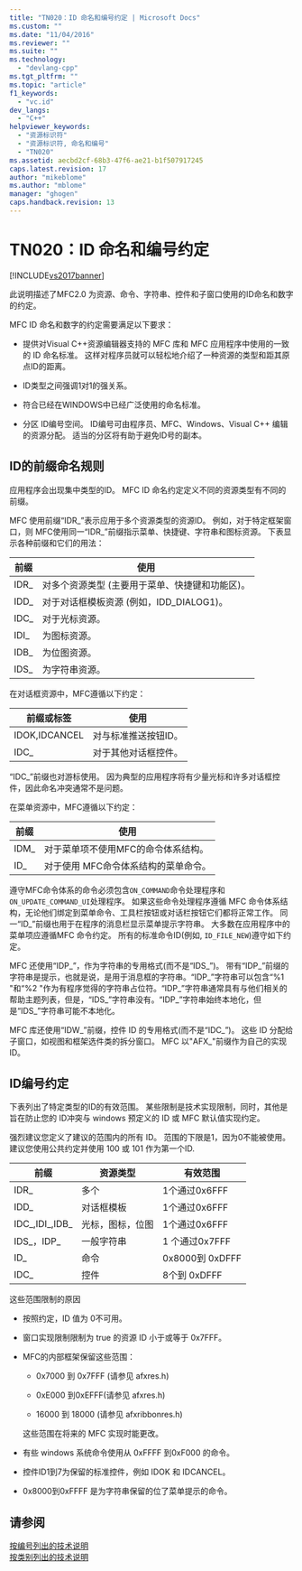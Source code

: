 ```yaml
---
title: "TN020：ID 命名和编号约定 | Microsoft Docs"
ms.custom: ""
ms.date: "11/04/2016"
ms.reviewer: ""
ms.suite: ""
ms.technology: 
  - "devlang-cpp"
ms.tgt_pltfrm: ""
ms.topic: "article"
f1_keywords: 
  - "vc.id"
dev_langs: 
  - "C++"
helpviewer_keywords: 
  - "资源标识符"
  - "资源标识符, 命名和编号"
  - "TN020"
ms.assetid: aecbd2cf-68b3-47f6-ae21-b1f507917245
caps.latest.revision: 17
author: "mikeblome"
ms.author: "mblome"
manager: "ghogen"
caps.handback.revision: 13
---
```

# TN020：ID 命名和编号约定
[!INCLUDE[vs2017banner](../assembler/inline/includes/vs2017banner.md)]

此说明描述了MFC2.0 为资源、命令、字符串、控件和子窗口使用的ID命名和数字的约定。  
  
 MFC ID 命名和数字的约定需要满足以下要求：  
  
-   提供对Visual C\+\+资源编辑器支持的 MFC 库和 MFC 应用程序中使用的一致的 ID 命名标准。  这样对程序员就可以轻松地介绍了一种资源的类型和距其原点ID的距离。  
  
-   ID类型之间强调1对1的强关系。  
  
-   符合已经在WINDOWS中已经广泛使用的命名标准。  
  
-   分区 ID编号空间。  ID编号可由程序员、MFC、Windows、Visual C\+\+ 编辑的资源分配。  适当的分区将有助于避免ID号的副本。  
  
## ID的前缀命名规则  
 应用程序会出现集中类型的ID。  MFC ID 命名约定定义不同的资源类型有不同的前缀。  
  
 MFC 使用前缀“IDR\_”表示应用于多个资源类型的资源ID。  例如，对于特定框架窗口，则 MFC使用同一“IDR\_”前缀指示菜单、快捷键、字符串和图标资源。  下表显示各种前缀和它们的用法：  
  
|前缀|使用|  
|--------|--------|  
|IDR\_|对多个资源类型 \(主要用于菜单、快捷键和功能区\)。|  
|IDD\_|对于对话框模板资源 \(例如，IDD\_DIALOG1\)。|  
|IDC\_|对于光标资源。|  
|IDI\_|为图标资源。|  
|IDB\_|为位图资源。|  
|IDS\_|为字符串资源。|  
  
 在对话框资源中，MFC遵循以下约定：  
  
|前缀或标签|使用|  
|-----------|--------|  
|IDOK,IDCANCEL|对与标准推送按钮ID。|  
|IDC\_|对于其他对话框控件。|  
  
 “IDC\_”前缀也对游标使用。  因为典型的应用程序将有少量光标和许多对话框控件，因此命名冲突通常不是问题。  
  
 在菜单资源中，MFC遵循以下约定：  
  
|前缀|使用|  
|--------|--------|  
|IDM\_|对于菜单项不使用MFC的命令体系结构。|  
|ID\_|对于使用 MFC命令体系结构的菜单命令。|  
  
 遵守MFC命令体系的命令必须包含`ON_COMMAND`命令处理程序和`ON_UPDATE_COMMAND_UI`处理程序。  如果这些命令处理程序遵循 MFC 命令体系结构，无论他们绑定到菜单命令、工具栏按钮或对话栏按钮它们都将正常工作。  同一“ID\_”前缀也用于在程序的消息栏显示菜单提示字符串。  大多数在应用程序中的菜单项应遵循MFC 命令约定。  所有的标准命令ID\(例如, `ID_FILE_NEW`\)遵守如下约定。  
  
 MFC 还使用“IDP\_”，作为字符串的专用格式\(而不是“IDS\_”\)。  带有“IDP\_”前缀的字符串是提示，也就是说，是用于消息框的字符串。“IDP\_”字符串可以包含“%1 "和“%2 "作为有程序觉得的字符串占位符。“IDP\_”字符串通常具有与他们相关的帮助主题列表，但是，“IDS\_”字符串没有。“IDP\_”字符串始终本地化，但是“IDS\_”字符串可能不本地化。  
  
 MFC 库还使用“IDW\_”前缀，控件 ID 的专用格式\(而不是“IDC\_”\)。  这些 ID 分配给子窗口，如视图和框架选件类的拆分窗口。  MFC 以"AFX\_"前缀作为自己的实现ID。  
  
## ID编号约定  
 下表列出了特定类型的ID的有效范围。  某些限制是技术实现限制，同时，其他是旨在防止您的 ID冲突与 windows 预定义的 ID 或 MFC 默认值实现约定。  
  
 强烈建议您定义了建议的范围内的所有 ID。  范围的下限是1，因为0不能被使用。  建议您使用公共约定并使用 100 或 101 作为第一个ID.  
  
|前缀|资源类型|有效范围|  
|--------|----------|----------|  
|IDR\_|多个|1个通过0x6FFF|  
|IDD\_|对话框模板|1个通过0x6FFF|  
|IDC\_,IDI\_,IDB\_|光标，图标，位图|1个通过0x6FFF|  
|IDS\_，IDP\_|一般字符串|1 个通过0x7FFF|  
|ID\_|命令|0x8000到 0xDFFF|  
|IDC\_|控件|8个到 0xDFFF|  
  
 这些范围限制的原因  
  
-   按照约定，ID 值为 0不可用。  
  
-   窗口实现限制限制为 true 的资源 ID 小于或等于 0x7FFF。  
  
-   MFC的内部框架保留这些范围：  
  
    -   0x7000 到 0x7FFF \(请参见 afxres.h\)  
  
    -   0xE000 到0xEFFF\(请参见 afxres.h\)  
  
    -   16000 到 18000 \(请参见 afxribbonres.h\)  
  
     这些范围在将来的 MFC 实现时能更改。  
  
-   有些 windows 系统命令使用从 0xFFFF 到0xF000 的命令。  
  
-   控件ID1到7为保留的标准控件，例如 IDOK 和 IDCANCEL。  
  
-   0x8000到0xFFFF 是为字符串保留的位了菜单提示的命令。  
  
## 请参阅  
 [按编号列出的技术说明](../mfc/technical-notes-by-number.md)   
 [按类别列出的技术说明](../mfc/technical-notes-by-category.md)